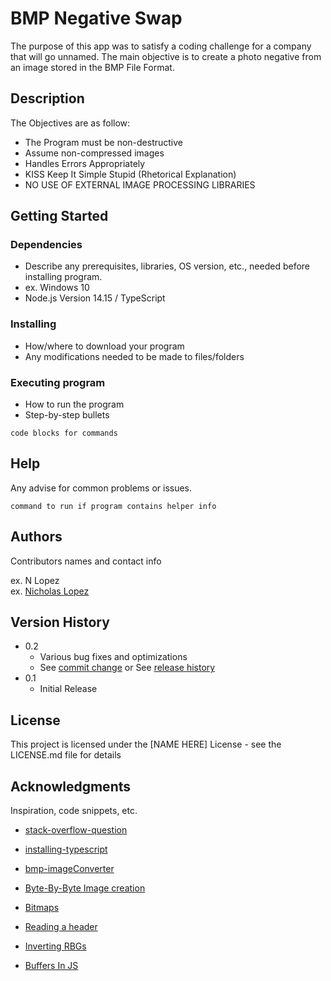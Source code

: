# BMP Negative Swap
The purpose of this app was to satisfy a coding challenge for a company that will go unnamed. The main objective is to create a photo negative from an image stored in the BMP File Format. 

## Description

The Objectives are as follow:
  - The Program must be non-destructive
  - Assume non-compressed images 
  - Handles Errors Appropriately
  - KISS Keep It Simple Stupid (Rhetorical Explanation)
  - NO USE OF EXTERNAL IMAGE PROCESSING LIBRARIES

## Getting Started



### Dependencies

* Describe any prerequisites, libraries, OS version, etc., needed before installing program.
* ex. Windows 10
* Node.js Version 14.15 / TypeScript

### Installing

* How/where to download your program
* Any modifications needed to be made to files/folders

### Executing program

* How to run the program
* Step-by-step bullets
```
code blocks for commands
```

## Help

Any advise for common problems or issues.
```
command to run if program contains helper info
```

## Authors

Contributors names and contact info

ex. N Lopez  
ex. [Nicholas Lopez](https://www.linkedin.com/in/310-nicholas-lopez/)

## Version History

* 0.2
    * Various bug fixes and optimizations
    * See [commit change]() or See [release history]()
* 0.1
    * Initial Release

## License

This project is licensed under the [NAME HERE] License - see the LICENSE.md file for details

## Acknowledgments




Inspiration, code snippets, etc.
* [stack-overflow-question](https://stackoverflow.com/questions/61900292/reading-binary-data-pixel-color-from-a-bmp-file-in-nodejs)
* [installing-typescript](https://khalilstemmler.com/blogs/typescript/node-starter-project/)


* [bmp-imageConverter](https://online-converting.com/image/convert2bmp/)
* [Byte-By-Byte Image creation](https://mrcoles.com/blog/making-images-byte-by-byte-javascript/)
* [Bitmaps](https://medium.com/sysf/bits-to-bitmaps-a-simple-walkthrough-of-bmp-image-format-765dc6857393)
* [Reading a header](https://github.com/shaozilee/bmp-js/blob/master/lib/decoder.js)
* [Inverting RBGs](https://gist.github.com/Xordal/9bf24bc6cbc5a39f62cd)
* [Buffers In JS](https://www.digitalocean.com/community/tutorials/using-buffers-in-node-js)
